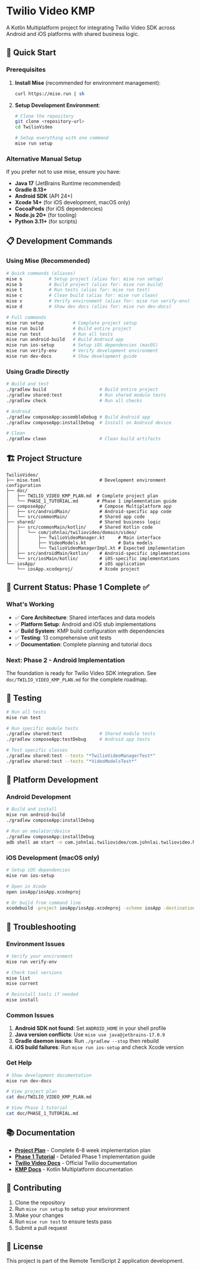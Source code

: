 # Twilio Video KMP

A Kotlin Multiplatform project for integrating Twilio Video SDK across Android and iOS platforms with shared business logic.

## 🚀 Quick Start

### Prerequisites

1. **Install Mise** (recommended for environment management):
   ```bash
   curl https://mise.run | sh
   ```

2. **Setup Development Environment**:
   ```bash
   # Clone the repository
   git clone <repository-url>
   cd TwilioVideo
   
   # Setup everything with one command
   mise run setup
   ```

### Alternative Manual Setup

If you prefer not to use mise, ensure you have:

- **Java 17** (JetBrains Runtime recommended)
- **Gradle 8.13+**
- **Android SDK** (API 24+)
- **Xcode 14+** (for iOS development, macOS only)
- **CocoaPods** (for iOS dependencies)
- **Node.js 20+** (for tooling)
- **Python 3.11+** (for scripts)

## 📋 Development Commands

### Using Mise (Recommended)

```bash
# Quick commands (aliases)
mise s          # Setup project (alias for: mise run setup)
mise b          # Build project (alias for: mise run build)
mise t          # Run tests (alias for: mise run test)
mise c          # Clean build (alias for: mise run clean)
mise v          # Verify environment (alias for: mise run verify-env)
mise d          # Show dev docs (alias for: mise run dev-docs)

# Full commands
mise run setup           # Complete project setup
mise run build           # Build entire project
mise run test            # Run all tests
mise run android-build   # Build Android app
mise run ios-setup       # Setup iOS dependencies (macOS)
mise run verify-env      # Verify development environment
mise run dev-docs        # Show development guide
```

### Using Gradle Directly

```bash
# Build and test
./gradlew build                    # Build entire project
./gradlew shared:test              # Run shared module tests
./gradlew check                    # Run all checks

# Android
./gradlew composeApp:assembleDebug # Build Android app
./gradlew composeApp:installDebug  # Install on Android device

# Clean
./gradlew clean                    # Clean build artifacts
```

## 🏗️ Project Structure

```
TwilioVideo/
├── mise.toml                      # Development environment configuration
├── doc/
│   ├── TWILIO_VIDEO_KMP_PLAN.md  # Complete project plan
│   └── PHASE_1_TUTORIAL.md       # Phase 1 implementation guide
├── composeApp/                    # Compose Multiplatform app
│   ├── src/androidMain/           # Android-specific app code
│   └── src/commonMain/            # Shared app code
├── shared/                        # Shared business logic
│   ├── src/commonMain/kotlin/     # Shared Kotlin code
│   │   └── com/johnlai/twiliovideo/domain/video/
│   │       ├── TwilioVideoManager.kt     # Main interface
│   │       ├── VideoModels.kt            # Data models
│   │       └── TwilioVideoManagerImpl.kt # Expected implementation
│   ├── src/androidMain/kotlin/    # Android-specific implementations
│   └── src/iosMain/kotlin/        # iOS-specific implementations
└── iosApp/                        # iOS application
    └── iosApp.xcodeproj/          # Xcode project
```

## 🎯 Current Status: Phase 1 Complete ✅

### What's Working

- ✅ **Core Architecture**: Shared interfaces and data models
- ✅ **Platform Setup**: Android and iOS stub implementations  
- ✅ **Build System**: KMP build configuration with dependencies
- ✅ **Testing**: 13 comprehensive unit tests
- ✅ **Documentation**: Complete planning and tutorial docs

### Next: Phase 2 - Android Implementation

The foundation is ready for Twilio Video SDK integration. See `doc/TWILIO_VIDEO_KMP_PLAN.md` for the complete roadmap.

## 🧪 Testing

```bash
# Run all tests
mise run test

# Run specific module tests
./gradlew shared:test              # Shared module tests
./gradlew composeApp:testDebug     # Android app tests

# Test specific classes
./gradlew shared:test --tests "*TwilioVideoManagerTest*"
./gradlew shared:test --tests "*VideoModelsTest*"
```

## 📱 Platform Development

### Android Development

```bash
# Build and install
mise run android-build
./gradlew composeApp:installDebug

# Run on emulator/device
./gradlew composeApp:installDebug
adb shell am start -n com.johnlai.twiliovideo/com.johnlai.twiliovideo.MainActivity
```

### iOS Development (macOS only)

```bash
# Setup iOS dependencies
mise run ios-setup

# Open in Xcode
open iosApp/iosApp.xcodeproj

# Or build from command line
xcodebuild -project iosApp/iosApp.xcodeproj -scheme iosApp -destination 'platform=iOS Simulator,name=iPhone 15 Pro' build
```

## 🔧 Troubleshooting

### Environment Issues

```bash
# Verify your environment
mise run verify-env

# Check tool versions
mise list
mise current

# Reinstall tools if needed
mise install
```

### Common Issues

1. **Android SDK not found**: Set `ANDROID_HOME` in your shell profile
2. **Java version conflicts**: Use `mise use java@jetbrains-17.0.9` 
3. **Gradle daemon issues**: Run `./gradlew --stop` then rebuild
4. **iOS build failures**: Run `mise run ios-setup` and check Xcode version

### Get Help

```bash
# Show development documentation
mise run dev-docs

# View project plan
cat doc/TWILIO_VIDEO_KMP_PLAN.md

# View Phase 1 tutorial
cat doc/PHASE_1_TUTORIAL.md
```

## 📚 Documentation

- **[Project Plan](doc/TWILIO_VIDEO_KMP_PLAN.md)** - Complete 6-8 week implementation plan
- **[Phase 1 Tutorial](doc/PHASE_1_TUTORIAL.md)** - Detailed Phase 1 implementation guide
- **[Twilio Video Docs](https://www.twilio.com/docs/video)** - Official Twilio documentation
- **[KMP Docs](https://kotlinlang.org/docs/multiplatform.html)** - Kotlin Multiplatform documentation

## 🤝 Contributing

1. Clone the repository
2. Run `mise run setup` to setup your environment
3. Make your changes
4. Run `mise run test` to ensure tests pass
5. Submit a pull request

## 📄 License

This project is part of the Remote TemiScript 2 application development.